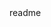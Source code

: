<snippet>
  <content><![CDATA[
# ${1:Phone Component}
Необходимо реализовать компонент для ввода цифр номера телефона с возможной маскированной частью. Длина маскированной части может быть произвольной.
Компонент имеет несколько состояний (`normal`, `hover`, `active`, `error`), которые отражены в макетах.
Особенности:
+ Переход между полями ввода можно переключать при помощи левой и правой клавиш-стрелок
+ При заполнении фокус автоматически переходит на следующее поле 
## Installation
TODO: Describe the installation process
## Usage
## Contributing
npm install phone_component
или
git clone https://github.com/mrniktarasov/phoneComponent
## Credits
TODO: Write credits
## License
TODO: Write license
]]></content>
  <tabTrigger>readme</tabTrigger>
</snippet>